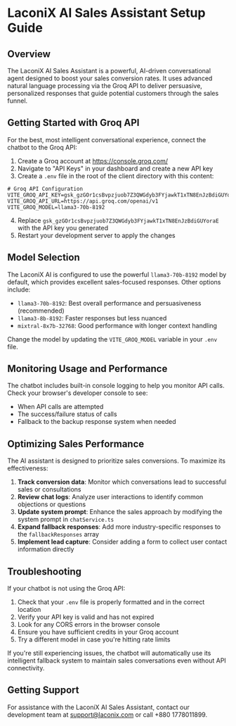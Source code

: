 # LaconiX AI Sales Assistant Setup Guide

## Overview

The LaconiX AI Sales Assistant is a powerful, AI-driven conversational agent designed to boost your sales conversion rates. It uses advanced natural language processing via the Groq API to deliver persuasive, personalized responses that guide potential customers through the sales funnel.

## Getting Started with Groq API

For the best, most intelligent conversational experience, connect the chatbot to the Groq API:

1. Create a Groq account at https://console.groq.com/
2. Navigate to "API Keys" in your dashboard and create a new API key
3. Create a `.env` file in the root of the client directory with this content:

```
# Groq API Configuration
VITE_GROQ_API_KEY=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
VITE_GROQ_API_URL=https://api.groq.com/openai/v1
VITE_GROQ_MODEL=llama3-70b-8192
```

4. Replace `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` with the API key you generated
5. Restart your development server to apply the changes

## Model Selection

The LaconiX AI is configured to use the powerful `llama3-70b-8192` model by default, which provides excellent sales-focused responses. Other options include:

- `llama3-70b-8192`: Best overall performance and persuasiveness (recommended)
- `llama3-8b-8192`: Faster responses but less nuanced
- `mixtral-8x7b-32768`: Good performance with longer context handling

Change the model by updating the `VITE_GROQ_MODEL` variable in your `.env` file.

## Monitoring Usage and Performance

The chatbot includes built-in console logging to help you monitor API calls. Check your browser's developer console to see:
- When API calls are attempted
- The success/failure status of calls
- Fallback to the backup response system when needed

## Optimizing Sales Performance

The AI assistant is designed to prioritize sales conversions. To maximize its effectiveness:

1. **Track conversion data**: Monitor which conversations lead to successful sales or consultations
2. **Review chat logs**: Analyze user interactions to identify common objections or questions
3. **Update system prompt**: Enhance the sales approach by modifying the system prompt in `chatService.ts`
4. **Expand fallback responses**: Add more industry-specific responses to the `fallbackResponses` array
5. **Implement lead capture**: Consider adding a form to collect user contact information directly

## Troubleshooting

If your chatbot is not using the Groq API:

1. Check that your `.env` file is properly formatted and in the correct location
2. Verify your API key is valid and has not expired
3. Look for any CORS errors in the browser console
4. Ensure you have sufficient credits in your Groq account
5. Try a different model in case you're hitting rate limits

If you're still experiencing issues, the chatbot will automatically use its intelligent fallback system to maintain sales conversations even without API connectivity.

## Getting Support

For assistance with the LaconiX AI Sales Assistant, contact our development team at support@laconix.com or call +880 1778011899. 